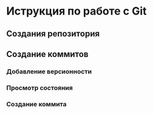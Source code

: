 # Иструкция по работе с Git

## Создания репозитория

## Создание коммитов

### Добавление версионности

### Просмотр состояния 

### Создание коммита

